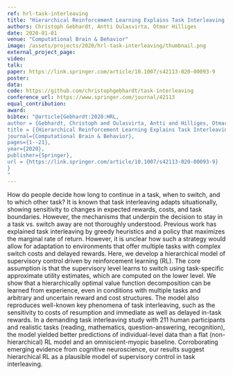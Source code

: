```yaml
---
ref: hrl-task-interleaving
title: "Hierarchical Reinforcement Learning Explains Task Interleaving Behavior"
authors: Christoph Gebhardt, Antti Oulasvirta, Otmar Hilliges
date: 2020-01-01
venue: "Computational Brain & Behavior"
image: /assets/projects/2020/hrl-task-interleaving/thumbnail.png
external_project_page: 
video: 
talk: 
paper: https://link.springer.com/article/10.1007/s42113-020-00093-9
poster: 
data: 
code: https://github.com/christophgebhardt/task-interleaving
conference_url: https://www.springer.com/journal/42113
equal_contribution: 
award: 
bibtex: "@article{Gebhardt:2020:HRL,  
author = {Gebhardt, Christoph and Oulasvirta, Antti and Hilliges, Otmar},  
title = {{Hierarchical Reinforcement Learning Explains Task Interleaving Behavior}},
journal={Computational Brain & Behavior},
pages={1--21},
year={2020},
publisher={Springer},
url = {https://link.springer.com/article/10.1007/s42113-020-00093-9} 
}
"
---
```

How do people decide how long to continue in a task, when to switch, and to which other task?
	It is known that task interleaving adapts situationally, showing sensitivity to changes in expected rewards, costs, and task boundaries.
	However, the mechanisms that underpin the decision to stay in a task vs. switch away are not thoroughly understood. 
	Previous work has explained task interleaving by greedy heuristics and a policy that maximizes the marginal rate of return.
	However, it is unclear how such a strategy would allow for adaptation to environments that offer multiple tasks with complex switch costs and delayed rewards. 
	Here, we develop a hierarchical model of supervisory control driven by reinforcement learning (RL).
	The core assumption is that the supervisory level learns to switch using task-specific approximate utility estimates, 
	which are computed on the lower level. 
	We show that a hierarchically optimal value function decomposition can be learned from experience,
	even in conditions with multiple tasks and arbitrary and uncertain reward and cost structures.
	The model also reproduces well-known key phenomena of task interleaving, such as the sensitivity to costs of resumption and immediate as well as delayed in-task rewards.
	In a demanding task interleaving study with 211 human participants and realistic tasks (reading, mathematics, question-answering, recognition),
	the model yielded better predictions of individual-level data than a flat (non-hierarchical) RL model and an omniscient-myopic baseline.
	Corroborating emerging evidence from cognitive neuroscience, our results suggest hierarchical RL as a plausible model of supervisory control in task interleaving.
